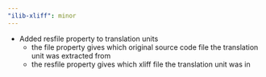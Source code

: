 ```yaml
---
"ilib-xliff": minor
---
```


- Added resfile property to translation units
  - the file property gives which original source
    code file the translation unit was extracted from
  - the resfile property gives which xliff file
    the translation unit was in
